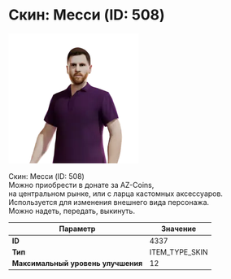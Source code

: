 # Скин: Месси (ID: 508)

![Item Image](../img/4337.webp?raw=true)

Скин: Месси (ID: 508)<br>Можно приобрести в донате за AZ-Coins,<br>на центральном рынке, или с ларца кастомных аксессуаров.<br>Используется для изменения внешнего вида персонажа. <br>Можно надеть, передать, выкинуть.


| Параметр | Значение |
|----------|----------|
| **ID** | 4337 |
| **Тип** | ITEM_TYPE_SKIN |
| **Максимальный уровень улучшения** | 12 |

